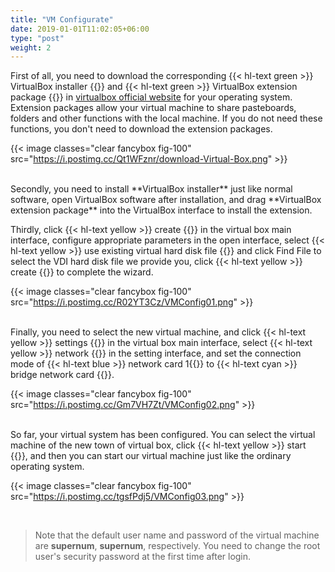 ```yaml
---
title: "VM Configurate"
date: 2019-01-01T11:02:05+06:00
type: "post"
weight: 2
---
```


First of all, you need to download the corresponding {{< hl-text green >}} VirtualBox installer {{</hl-text >}} and {{< hl-text green >}} VirtualBox extension package {{</hl-text >}} in [virtualbox official website](https://www.virtualbox.org/wiki/Downloads) for your operating system. Extension packages allow your virtual machine to share pasteboards, folders and other functions with the local machine. If you do not need these functions, you don't need to download the extension packages.

{{< image classes="clear fancybox fig-100" src="https://i.postimg.cc/Qt1WFznr/download-Virtual-Box.png" >}}

<br>
Secondly, you need to install **VirtualBox installer** just like normal software, open VirtualBox software after installation, and drag **VirtualBox extension package** into the VirtualBox interface to install the extension.  

Thirdly, click {{< hl-text yellow >}} create {{</hl-text >}} in the virtual box main interface, configure appropriate parameters in the open interface, select {{< hl-text yellow >}} use existing virtual hard disk file {{</hl-text >}} and click Find File to select the VDI hard disk file we provide you, click {{< hl-text yellow >}} create {{</hl-text >}} to complete the wizard.

{{< image classes="clear fancybox fig-100" src="https://i.postimg.cc/R02YT3Cz/VMConfig01.png" >}}

<br>
Finally, you need to select the new virtual machine, and click {{< hl-text yellow >}} settings {{</hl-text >}} in the virtual box main interface, select {{< hl-text yellow >}} network {{</hl-text >}} in the setting interface, and set the connection mode of {{< hl-text blue >}} network card 1{{</hl-text >}} to {{< hl-text cyan >}} bridge network card {{</hl-text >}}.

{{< image classes="clear fancybox fig-100" src="https://i.postimg.cc/Gm7VH7Zt/VMConfig02.png" >}}

<br>
So far, your virtual system has been configured. You can select the virtual machine of the new town of virtual box, click {{< hl-text yellow >}} start {{</hl-text >}}, and then you can start our virtual machine just like the ordinary operating system.

{{< image classes="clear fancybox fig-100" src="https://i.postimg.cc/tgsfPdj5/VMConfig03.png" >}}

<br>

> Note that the default user name and password of the virtual machine are **supernum**, **supernum**, respectively. You need to change the root user's security password at the first time after login.  
  